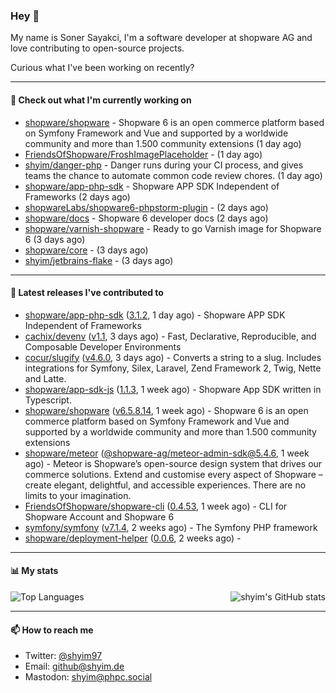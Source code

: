 ### Hey 👋

My name is Soner Sayakci, I'm a software developer at shopware AG and love contributing to open-source projects.

Curious what I've been working on recently?

---

#### 👷 Check out what I'm currently working on

- [shopware/shopware](https://github.com/shopware/shopware) - Shopware 6 is an open commerce platform based on Symfony Framework and Vue and supported by a worldwide community and more than 1.500 community extensions (1 day ago)
- [FriendsOfShopware/FroshImagePlaceholder](https://github.com/FriendsOfShopware/FroshImagePlaceholder) -  (1 day ago)
- [shyim/danger-php](https://github.com/shyim/danger-php) - Danger runs during your CI process, and gives teams the chance to automate common code review chores. (1 day ago)
- [shopware/app-php-sdk](https://github.com/shopware/app-php-sdk) - Shopware APP SDK Independent of Frameworks (2 days ago)
- [shopwareLabs/shopware6-phpstorm-plugin](https://github.com/shopwareLabs/shopware6-phpstorm-plugin) -  (2 days ago)
- [shopware/docs](https://github.com/shopware/docs) - Shopware 6 developer docs (2 days ago)
- [shopware/varnish-shopware](https://github.com/shopware/varnish-shopware) - Ready to go Varnish image for Shopware 6 (3 days ago)
- [shopware/core](https://github.com/shopware/core) -  (3 days ago)
- [shyim/jetbrains-flake](https://github.com/shyim/jetbrains-flake) -  (3 days ago)

---

#### 🔭 Latest releases I've contributed to

- [shopware/app-php-sdk](https://github.com/shopware/app-php-sdk) ([3.1.2](https://github.com/shopware/app-php-sdk/releases/tag/3.1.2), 1 day ago) - Shopware APP SDK Independent of Frameworks
- [cachix/devenv](https://github.com/cachix/devenv) ([v1.1](https://github.com/cachix/devenv/releases/tag/v1.1), 3 days ago) - Fast, Declarative, Reproducible, and Composable Developer Environments
- [cocur/slugify](https://github.com/cocur/slugify) ([v4.6.0](https://github.com/cocur/slugify/releases/tag/v4.6.0), 3 days ago) - Converts a string to a slug. Includes integrations for Symfony, Silex, Laravel, Zend Framework 2, Twig, Nette and Latte.
- [shopware/app-sdk-js](https://github.com/shopware/app-sdk-js) ([1.1.3](https://github.com/shopware/app-sdk-js/releases/tag/1.1.3), 1 week ago) - Shopware App SDK written in Typescript.
- [shopware/shopware](https://github.com/shopware/shopware) ([v6.5.8.14](https://github.com/shopware/shopware/releases/tag/v6.5.8.14), 1 week ago) - Shopware 6 is an open commerce platform based on Symfony Framework and Vue and supported by a worldwide community and more than 1.500 community extensions
- [shopware/meteor](https://github.com/shopware/meteor) ([@shopware-ag/meteor-admin-sdk@5.4.6](https://github.com/shopware/meteor/releases/tag/%40shopware-ag/meteor-admin-sdk%405.4.6), 1 week ago) - Meteor is Shopware’s open-source design system that drives our commerce solutions. Extend and customise every aspect of Shopware – create elegant, delightful, and accessible experiences. There are no limits to your imagination.
- [FriendsOfShopware/shopware-cli](https://github.com/FriendsOfShopware/shopware-cli) ([0.4.53](https://github.com/FriendsOfShopware/shopware-cli/releases/tag/0.4.53), 1 week ago) - CLI for Shopware Account and Shopware 6
- [symfony/symfony](https://github.com/symfony/symfony) ([v7.1.4](https://github.com/symfony/symfony/releases/tag/v7.1.4), 2 weeks ago) - The Symfony PHP framework
- [shopware/deployment-helper](https://github.com/shopware/deployment-helper) ([0.0.6](https://github.com/shopware/deployment-helper/releases/tag/0.0.6), 2 weeks ago) - 

---

#### 📊 My stats

<img align="right" alt="shyim's GitHub stats" src="https://github-readme-stats.vercel.app/api?username=shyim&count_private=1&show_icons=true&" />

![Top Languages](https://github-readme-stats.vercel.app/api/top-langs/?username=shyim)

---

#### 📫 How to reach me

- Twitter: [@shyim97](https://twitter.com/shyim97)
- Email: [github@shyim.de](mailto://github@shyim.de)
- Mastodon: <a rel="me" href="https://phpc.social/@shyim">shyim@phpc.social</a>

